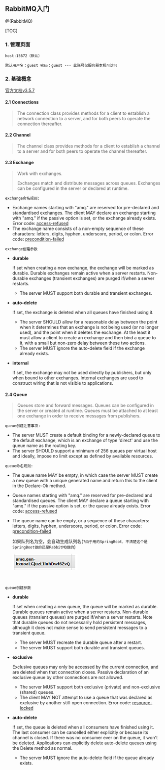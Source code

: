 ## RabbitMQ入门

@(RabbitMQ)

[TOC]

### 1. 管理页面

`host:15672（默认）`

`默认用户名：guest 密码：guest --- 此账号仅服务器本机可访问`

### 2. 基础概念

[官方文档v3.5.7](http://previous.rabbitmq.com/v3_5_7/amqp-0-9-1-reference.html)

#### 2.1 Connections

> The connection class provides methods for a client to establish a network connection to a server, and for both peers to operate the connection thereafter.

#### 2.2 Channel

> The channel class provides methods for a client to establish a channel to a server and for both peers to operate the channel thereafter.

#### 2.3 Exchange

> Work with exchanges.
>
> Exchanges match and distribute messages across queues. Exchanges can be configured in the server or declared at runtime.

`exchange命名规则:`

- Exchange names starting with "amq." are reserved for pre-declared and standardised exchanges. The client MAY declare an exchange starting with "amq." if the passive option is set, or the exchange already exists. Error code: [access-refused](http://previous.rabbitmq.com/v3_5_7/amqp-0-9-1-reference.html#constant.access-refused)
- The exchange name consists of a non-empty sequence of these characters: letters, digits, hyphen, underscore, period, or colon. Error code: [precondition-failed](http://previous.rabbitmq.com/v3_5_7/amqp-0-9-1-reference.html#constant.precondition-failed)

`exchange创建参数`

- **durable**

  If set when creating a new exchange, the exchange will be marked as durable. Durable exchanges remain active when a server restarts. Non-durable exchanges (transient exchanges) are purged if/when a server restarts.

  - The server MUST support both durable and transient exchanges.

- **auto-delete**

  If set, the exchange is deleted when all queues have finished using it.

  - The server SHOULD allow for a reasonable delay between the point when it determines that an exchange is not being used (or no longer used), and the point when it deletes the exchange. At the least it must allow a client to create an exchange and then bind a queue to it, with a small but non-zero delay between these two actions.
  - The server MUST ignore the auto-delete field if the exchange already exists.

- **internal**

  If set, the exchange may not be used directly by publishers, but only when bound to other exchanges. Internal exchanges are used to construct wiring that is not visible to applications.

#### 2.4 Queue

> Queues store and forward messages. Queues can be configured in the server or created at runtime. Queues must be attached to at least one exchange in order to receive messages from publishers.

`queue创建注意事项:`

- The server MUST create a default binding for a newly-declared queue to the default exchange, which is an exchange of type 'direct' and use the queue name as the routing key.
- The server SHOULD support a minimum of 256 queues per virtual host and ideally, impose no limit except as defined by available resources.

`queue命名规则:`

- The queue name MAY be empty, in which case the server MUST create a new queue with a unique generated name and return this to the client in the Declare-Ok method.

- Queue names starting with "amq." are reserved for pre-declared and standardised queues. The client MAY declare a queue starting with "amq." if the passive option is set, or the queue already exists. Error code: [access-refused](http://previous.rabbitmq.com/v3_5_7/amqp-0-9-1-reference.html#constant.access-refused)

- The queue name can be empty, or a sequence of these characters: letters, digits, hyphen, underscore, period, or colon. Error code: [precondition-failed](http://previous.rabbitmq.com/v3_5_7/amqp-0-9-1-reference.html#constant.precondition-failed)

  如果队列名为空，会自动生成队列名(`?由于用的SpringBoot，不清楚这个是SpringBoot做的还是RabbitMQ做的`)

  ![](./auto_gen_queue_name.png)

  ​

`queue创建参数`

- **durable**

  If set when creating a new queue, the queue will be marked as durable. Durable queues remain active when a server restarts. Non-durable queues (transient queues) are purged if/when a server restarts. Note that durable queues do not necessarily hold persistent messages, although it does not make sense to send persistent messages to a transient queue.

  - The server MUST recreate the durable queue after a restart.
  - The server MUST support both durable and transient queues.

- **exclusive**

  Exclusive queues may only be accessed by the current connection, and are deleted when that connection closes. Passive declaration of an exclusive queue by other connections are not allowed.

  - The server MUST support both exclusive (private) and non-exclusive (shared) queues.
  - The client MAY NOT attempt to use a queue that was declared as exclusive by another still-open connection. Error code: [resource-locked](http://previous.rabbitmq.com/v3_5_7/amqp-0-9-1-reference.html#constant.resource-locked)

- **auto-delete**

  If set, the queue is deleted when all consumers have finished using it. The last consumer can be cancelled either explicitly or because its channel is closed. If there was no consumer ever on the queue, it won't be deleted. Applications can explicitly delete auto-delete queues using the Delete method as normal.

  - The server MUST ignore the auto-delete field if the queue already exists.

  ​